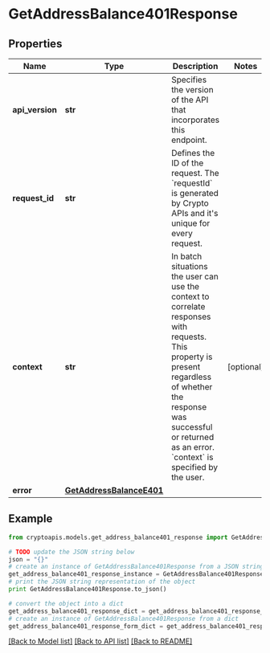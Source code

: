 # GetAddressBalance401Response


## Properties
Name | Type | Description | Notes
------------ | ------------- | ------------- | -------------
**api_version** | **str** | Specifies the version of the API that incorporates this endpoint. | 
**request_id** | **str** | Defines the ID of the request. The &#x60;requestId&#x60; is generated by Crypto APIs and it&#39;s unique for every request. | 
**context** | **str** | In batch situations the user can use the context to correlate responses with requests. This property is present regardless of whether the response was successful or returned as an error. &#x60;context&#x60; is specified by the user. | [optional] 
**error** | [**GetAddressBalanceE401**](GetAddressBalanceE401.md) |  | 

## Example

```python
from cryptoapis.models.get_address_balance401_response import GetAddressBalance401Response

# TODO update the JSON string below
json = "{}"
# create an instance of GetAddressBalance401Response from a JSON string
get_address_balance401_response_instance = GetAddressBalance401Response.from_json(json)
# print the JSON string representation of the object
print GetAddressBalance401Response.to_json()

# convert the object into a dict
get_address_balance401_response_dict = get_address_balance401_response_instance.to_dict()
# create an instance of GetAddressBalance401Response from a dict
get_address_balance401_response_form_dict = get_address_balance401_response.from_dict(get_address_balance401_response_dict)
```
[[Back to Model list]](../README.md#documentation-for-models) [[Back to API list]](../README.md#documentation-for-api-endpoints) [[Back to README]](../README.md)


